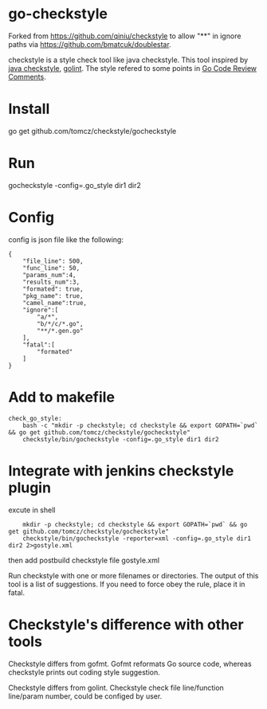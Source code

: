 go-checkstyle
=============

Forked from https://github.com/qiniu/checkstyle to allow "\*\*" in ignore paths via https://github.com/bmatcuk/doublestar.

checkstyle is a style check tool like java checkstyle. This tool inspired by [java checkstyle](https://github.com/checkstyle/checkstyle), [golint](https://github.com/golang/lint). The style refered to some points in [Go Code Review Comments](https://code.google.com/p/go-wiki/wiki/CodeReviewComments).

# Install
  go get github.com/tomcz/checkstyle/gocheckstyle

# Run
  gocheckstyle -config=.go_style dir1 dir2

# Config 
config is json file like the following:
```
{
    "file_line": 500,
    "func_line": 50,
    "params_num":4,
    "results_num":3,
    "formated": true,
    "pkg_name": true,
    "camel_name":true,
    "ignore":[
        "a/*",
        "b/*/c/*.go",
        "**/*.gen.go"
    ],
    "fatal":[
        "formated"
    ]
}

```

# Add to makefile
```
check_go_style:
	bash -c "mkdir -p checkstyle; cd checkstyle && export GOPATH=`pwd` && go get github.com/tomcz/checkstyle/gocheckstyle"
	checkstyle/bin/gocheckstyle -config=.go_style dir1 dir2

```

# Integrate with jenkins checkstyle plugin
excute in shell
```
    mkdir -p checkstyle; cd checkstyle && export GOPATH=`pwd` && go get github.com/tomcz/checkstyle/gocheckstyle"
    checkstyle/bin/gocheckstyle -reporter=xml -config=.go_style dir1 dir2 2>gostyle.xml
```
then add postbuild checkstyle file gostyle.xml

Run checkstyle with one or more filenames or directories. The output of this tool is a list of suggestions. If you need to force obey the rule, place it in fatal.

# Checkstyle's difference with other tools
Checkstyle differs from gofmt. Gofmt reformats Go source code, whereas checkstyle prints out coding style suggestion.

Checkstyle differs from golint. Checkstyle check file line/function line/param number, could be configed by user.
